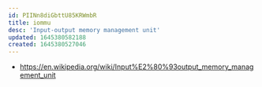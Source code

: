 ```yaml
---
id: PIINn8diGbttU85KRWmbR
title: iommu
desc: 'Input-output memory management unit'
updated: 1645380582188
created: 1645380527046
---
```


- <https://en.wikipedia.org/wiki/Input%E2%80%93output_memory_management_unit>